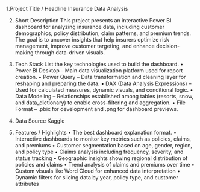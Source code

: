 1.Project Title / Headline
Insurance Data Analysis

2. Short Description
This project presents an interactive Power BI dashboard for analyzing insurance data, including customer demographics, policy distribution, claim patterns, and premium trends. The goal is to uncover insights that help insurers optimize risk management, improve customer targeting, and enhance decision-making through data-driven visuals.


4. Tech Stack
List the key technologies used to build the dashboard.
• Power BI Desktop – Main data visualization platform used for report creation.
•  Power Query – Data transformation and cleaning layer for reshaping and preparing the data.
•  DAX (Data Analysis Expressions) – Used for calculated measures, dynamic visuals, and conditional logic.
•  Data Modeling – Relationships established among tables (resorts, snow, and data_dictionary) to enable cross-filtering and aggregation.
•  File Format – .pbix for development and .png for dashboard previews.

4. Data Source
  Kaggle

5. Features / Highlights
• The best dashboard explanation format.
• Interactive dashboards to monitor key metrics such as policies, claims, and premiums
• Customer segmentation based on age, gender, region, and policy type
• Claims analysis including frequency, severity, and status tracking
• Geographic insights showing regional distribution of policies and claims
• Trend analysis of claims and premiums over time
• Custom visuals like Word Cloud for enhanced data interpretation
• Dynamic filters for slicing data by year, policy type, and customer attributes



